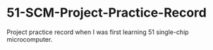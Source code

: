 # 51-SCM-Project-Practice-Record
Project practice record when I was first learning 51 single-chip microcomputer.

